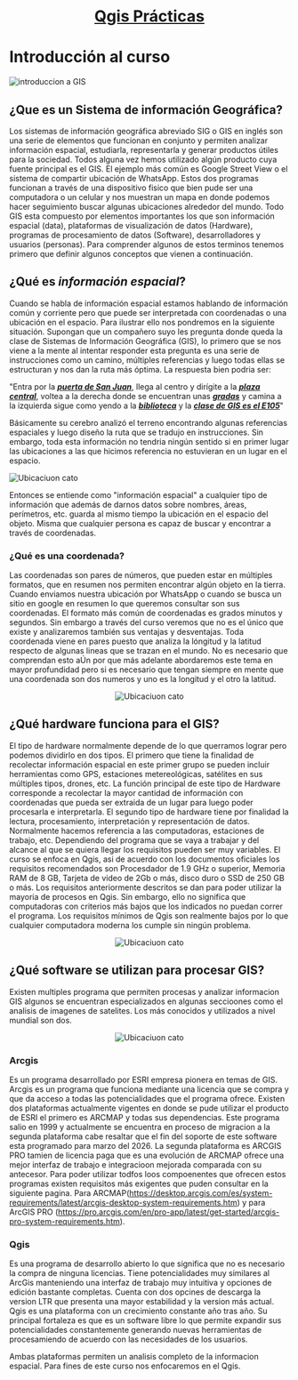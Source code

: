 # <p align="center"><ins>Qgis Prácticas<ins></p>

# Introducción al curso

![introduccion a GIS](https://github.com/RealGuyab/Qgis/blob/main/imagenes/geographic-information-system-vector.jpg)

## ¿Que es un Sistema de información Geográfica?
Los sistemas de información geográfica abreviado SIG o GIS en inglés son una serie de elementos que funcionan en conjunto y permiten analizar información espacial, estudiarla, representarla y generar productos útiles para la sociedad. Todos alguna vez hemos utilizado algún producto cuya fuente principal es el GIS. El ejemplo más común es Google Street View o el sistema de compartir ubicación de WhatsApp. Estos dos programas funcionan a través de una dispositivo fisico que bien pude ser una computadora o un celular y nos muestran un mapa en donde podemos hacer seguimiento buscar algunas ubicaciones alrededor del mundo. Todo GIS esta compuesto por elementos importantes los que son información espacial (data), plataformas de visualización de datos (Hardware), programas de procesamiento de datos (Software), desarrolladores y usuarios (personas). Para comprender algunos de estos terminos tenemos primero que definir algunos conceptos que vienen a continuación.


## ¿Qué es ***información espacial***?

Cuando se habla de información espacial estamos hablando de información común y corriente pero que puede ser interpretada con coordenadas o una ubicación en el espacio. Para ilustrar ello nos pondremos en la siguiente situación. 
Supongan que un compañero suyo les pregunta donde queda la clase de Sistemas de Información Geográfica (GIS), lo primero que se nos viene a la mente al intentar responder esta pregunta es una serie de instrucciones como un camino, múltiples referencias y luego todas ellas se estructuran y nos dan la ruta más óptima. La respuesta bien podria ser: 

"Entra por la ***<ins>puerta de San Juan<ins>***, llega al centro y dirígite a la ***<ins>plaza central<ins>***, voltea a la derecha donde se encuentran unas ***<ins>gradas<ins>*** y camina a la izquierda sigue como yendo a la ***<ins>biblioteca<ins>*** y la ***<ins>clase de GIS es el E105<ins>***" 

Básicamente su cerebro analizó el terreno encontrando algunas referencias espaciales y luego diseño la ruta que se tradujo en instrucciones. Sin embargo, toda esta información no tendria ningún sentido si en primer lugar las ubicaciones a las que hicimos referencia no estuvieran en un lugar en el espacio.

![Ubicaciuon cato](https://github.com/RealGuyab/Qgis/blob/main/imagenes/ubicacion_cato.png)

Entonces se entiende como "información espacial" a cualquier tipo de información que además de darnos datos sobre nombres, áreas, perímetros, etc. guarda al mismo tiempo la ubicación en el espacio del objeto. Misma que cualquier persona es capaz de buscar y encontrar a través de coordenadas. 

### ¿Qué es una coordenada?

Las coordenadas son pares de números, que pueden estar en múltiples formatos, que en resumen nos permiten encontrar algún objeto en la tierra. Cuando enviamos nuestra ubicación por WhatsApp o cuando se busca un sitio en google en resumen lo que queremos consultar son sus coordenadas. 
El formato más común de coordenadas es grados minutos y segundos. Sin embargo a través del curso veremos que no es el único que existe y analizaremos también sus ventajas y desventajas.
Toda coordenada viene en pares puesto que analiza la lóngitud y la latitud respecto de algunas lineas que se trazan en el mundo. No es necesario que comprendan esto aÚn por que más adelante abordaremos este tema en mayor profundidad pero si es necesario que tengan siempre en mente que una coordenada son dos numeros y uno es la longitud y el otro la latitud.

<p align="center">
  <img src="https://github.com/RealGuyab/Qgis/blob/main/imagenes/coordenadas.png" alt="Ubicaciuon cato">
</p>

## ¿Qué hardware funciona para el GIS?

El tipo de hardware normalmente depende de lo que querramos lograr pero podemos dividirlo en dos tipos. El primero que tiene la finalidad de recolectar información espacial en este primer grupo se pueden incluir herramientas como GPS, estaciones metereológicas, satélites en sus múltiples tipos, drones, etc. La función principal de este tipo de Hardware corresponde a recolectar la mayor cantidad de información con coordenadas que pueda ser extraida de un lugar para luego poder procesarla e interpretarla.
El segundo tipo de hardware tiene por finalidad la lectura, procesamiento, interpretación y representación de datos. Normalmente hacemos referencia a las computadoras, estaciones de trabajo, etc. Dependiendo del programa que se vaya a trabajar y del alcance al que se quiera llegar los requisitos pueden ser muy variables. El curso se enfoca en Qgis, asi de acuerdo con los documentos oficiales los requisitos recomendados son Procesdador de 1.9 GHz o superior, Memoria RAM de 8 GB, Tarjeta de video de 2Gb o más, disco duro o SSD de 250 GB o más.
Los requisitos anteriormente descritos se dan para poder utilizar la mayoria de procesos en Qgis. Sin embargo, ello no significa que computadoras con criterios más bajos que los indicados no puedan correr el programa. Los requisitos mínimos de Qgis son realmente bajos por lo que cualquier computadora moderna los cumple sin ningún problema. 

<p align="center">
  <img src="https://github.com/RealGuyab/Qgis/blob/main/imagenes/programacion_vuelo.png" alt="Ubicaciuon cato">
</p>

## ¿Qué software se utilizan para procesar GIS?

Existen multiples programa que permiten procesas y analizar informacion GIS algunos se encuentran especializados en algunas seccioones como el analisis de imagenes de satelites. Los más conocidos y utilizados a nivel mundial son dos. 

<p align="center">
  <img src="https://github.com/RealGuyab/Qgis/blob/main/imagenes/arcgis_qgis.jpg" alt="Ubicaciuon cato">
</p>

### Arcgis
Es un programa desarrollado por ESRI empresa pionera en temas de GIS. Arcgis es un programa que funciona mediante una licencia que se compra y que da acceso a todas las potencialidades que el programa ofrece. Existen dos plataformas actualmente vigentes en donde se pude utilizar el producto de ESRI el primero es ARCMAP y todas sus dependencias. Este programa salio en 1999 y actualmente se encuentra en proceso de migracion a la segunda plataforma cabe resaltar que el fin del soporte de este software esta programado para marzo del 2026. 
La segunda plataforma es ARCGIS PRO tamien de licencia paga que es una evolución de ARCMAP ofrece una mejor interfaz de trabajo e integracioon mejorada comparada con su antecesor. Para poder utilizar todfos loos compoenentes que ofrecen estos programas existen requisitos más exigentes que puden consultar en la siguiente pagina. Para ARCMAP(https://desktop.arcgis.com/es/system-requirements/latest/arcgis-desktop-system-requirements.htm) y para ArcGIS PRO (https://pro.arcgis.com/en/pro-app/latest/get-started/arcgis-pro-system-requirements.htm).

### Qgis
Es una programa de desarrollo abierto lo que significa que no es necesario la compra de ninguna licencias. Tiene potencialidades muy similares al ArcGis manteniendo una interfaz de trabajo muy intuitiva y opciones de edición bastante completas. Cuenta con dos opcines de descarga la version LTR que presenta una mayor estabilidad y la version más actual. Qgis es una plataforma con un crecimiento constante año tras año. Su principal fortaleza es que es un software libre lo que permite expandir sus potencialidades constantemente generando nuevas herramientas de procesamiendo de acuerdo con las necesidades de los usuarios. 

Ambas plataformas permiten un analisis completo de la informacion espacial. Para fines de este curso nos enfocaremos en el Qgis. 









